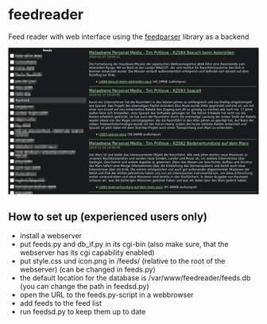 # feedreader
Feed reader with web interface using the [feedparser](https://pythonhosted.org/feedparser/) library as a backend

![screenshot](screenshot.png)

## How to set up (experienced users only)
* install a webserver
* put feeds.py and db_if.py in its cgi-bin (also make sure, that the webserver has its cgi capability enabled)
* put style.css und icon.png in /feeds/ (relative to the root of the webserver) (can be changed in feeds.py)
* the default location for the database is /var/www/feedreader/feeds.db (you can change the path in feedsd.py)
* open the URL to the feeds.py-script in a webbrowser
* add feeds to the feed list
* run feedsd.py to keep them up to date

